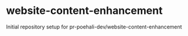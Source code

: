 # website-content-enhancement

Initial repository setup for pr-poehali-dev/website-content-enhancement